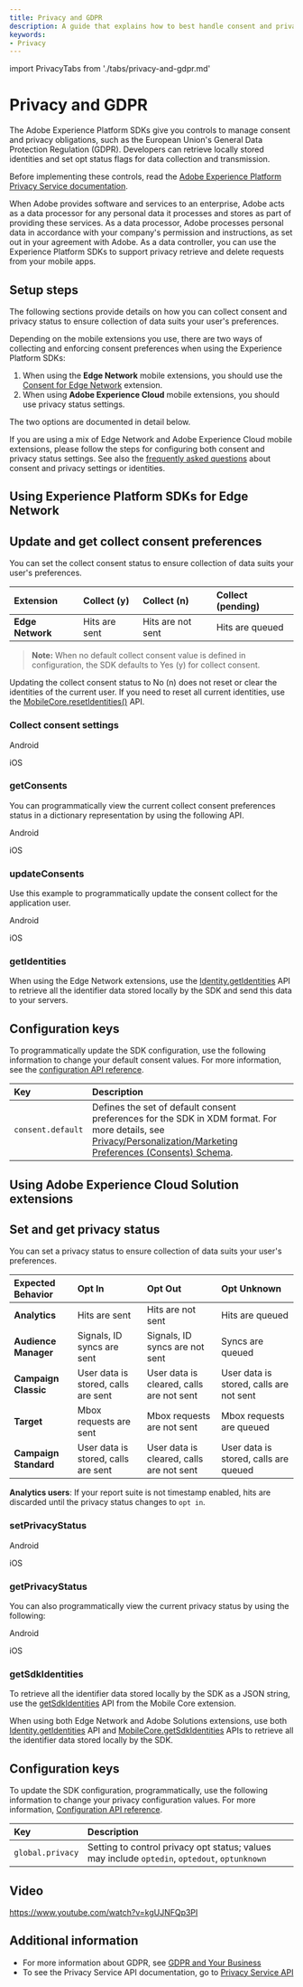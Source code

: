 ```yaml
---
title: Privacy and GDPR
description: A guide that explains how to best handle consent and privacy obligations, such as GDPR, with the Adobe Experience Platform Mobile SDKs.
keywords:
- Privacy
---
```


import PrivacyTabs from './tabs/privacy-and-gdpr.md'

# Privacy and GDPR

The Adobe Experience Platform SDKs give you controls to manage consent and privacy obligations, such as the European Union's General Data Protection Regulation (GDPR). Developers can retrieve locally stored identities and set opt status flags for data collection and transmission.

Before implementing these controls, read the [Adobe Experience Platform Privacy Service documentation](https://experienceleague.adobe.com/docs/experience-platform/privacy/home.html).

When Adobe provides software and services to an enterprise, Adobe acts as a data processor for any personal data it processes and stores as part of providing these services. As a data processor, Adobe processes personal data in accordance with your company's permission and instructions, as set out in your agreement with Adobe. As a data controller, you can use the Experience Platform SDKs to support privacy retrieve and delete requests from your mobile apps.

## Setup steps

The following sections provide details on how you can collect consent and privacy status to ensure collection of data suits your user's preferences.

Depending on the mobile extensions you use, there are two ways of collecting and enforcing consent preferences when using the Experience Platform SDKs:

1. When using the **Edge Network** mobile extensions, you should use the [Consent for Edge Network](../consent-for-edge-network/index.md) extension.
2. When using **Adobe Experience Cloud** mobile extensions, you should use privacy status settings.

The two options are documented in detail below.

<InlineAlert variant="info" slots="text"/>

If you are using a mix of Edge Network and Adobe Experience Cloud mobile extensions, please follow the steps for configuring both consent and privacy status settings. See also the [frequently asked questions](../edge-extensions/identity-for-edge-network/faq.md) about consent and privacy settings or identities.

## Using Experience Platform SDKs for Edge Network

## Update and get collect consent preferences

You can set the collect consent status to ensure collection of data suits your user's preferences.

| Extension | Collect (y) | Collect (n) | Collect (pending) |
| :-------- | :---------- | :---------- | :---------------- |
| **Edge Network** | Hits are sent | Hits are not sent | Hits are queued   |

> **Note:** When no default collect consent value is defined in configuration, the SDK defaults to Yes (y) for collect consent.

<InlineAlert variant="warning" slots="text"/>

Updating the collect consent status to No (n) does not reset or clear the identities of the current user. If you need to reset all current identities, use the [MobileCore.resetIdentities()](../home/base-extensions/mobile-core/api-reference.md#resetidentities) API.

### Collect consent settings

<TabsBlock orientation="horizontal" slots="heading, content" repeat="2"/>

Android

<PrivacyTabs query="platform=android&task=collect-consent-settings"/>

iOS

<PrivacyTabs query="platform=ios&task=collect-consent-settings"/>

### getConsents

You can programmatically view the current collect consent preferences status in a dictionary representation by using the following API.

<TabsBlock orientation="horizontal" slots="heading, content" repeat="2"/>

Android

<PrivacyTabs query="platform=android&task=get-consents"/>

iOS

<PrivacyTabs query="platform=ios&task=get-consents"/>

### updateConsents

Use this example to programmatically update the consent collect for the application user.

<TabsBlock orientation="horizontal" slots="heading, content" repeat="2"/>

Android

<PrivacyTabs query="platform=android&task=update-consents"/>

iOS

<PrivacyTabs query="platform=ios&task=update-consents"/>

### getIdentities

When using the Edge Network extensions, use the [Identity.getIdentities](../edge-extensions/identity-for-edge-network/api-reference.md#getidentities) API to retrieve all the identifier data stored locally by the SDK and send this data to your servers.

## Configuration keys

To programmatically update the SDK configuration, use the following information to change your default consent values. For more information, see the [configuration API reference](../home/base-extensions/mobile-core/configuration/api-reference.md).

| Key | Description |
| :--- | :--------- |
| `consent.default` | Defines the set of default consent preferences for the SDK in XDM format. For more details, see [Privacy/Personalization/Marketing Preferences (Consents) Schema](https://github.com/adobe/xdm/blob/master/docs/reference/mixins/profile/profile-consents.schema.md). |

## Using Adobe Experience Cloud Solution extensions

## Set and get privacy status

You can set a privacy status to ensure collection of data suits your user's preferences.

| **Expected Behavior** | Opt In | Opt Out | Opt Unknown |
| :-------------------- | :----- | :------ | :---------- |
| **Analytics** | Hits are sent | Hits are not sent | Hits are queued |
| **Audience** **Manager** | Signals, ID syncs are sent | Signals, ID syncs are not sent | Syncs are queued |
| **Campaign Classic** | User data is stored, calls are sent | User data is cleared, calls are not sent | User data is stored, calls are not sent |
| **Target** | Mbox requests are sent | Mbox requests are not sent | Mbox requests are queued |
| **Campaign Standard** | User data is stored, calls are sent | User data is cleared, calls are not sent | User data is stored, calls are queued |

<InlineAlert variant="info" slots="text"/>

**Analytics users**: If your report suite is not timestamp enabled, hits are discarded until the privacy status changes to `opt in`.

### setPrivacyStatus

<TabsBlock orientation="horizontal" slots="heading, content" repeat="2"/>

Android

<PrivacyTabs query="platform=android&task=set-privacy-status"/>

iOS

<PrivacyTabs query="platform=ios&task=set-privacy-status"/>

### getPrivacyStatus

You can also programmatically view the current privacy status by using the following:

<TabsBlock orientation="horizontal" slots="heading, content" repeat="2"/>

Android

<PrivacyTabs query="platform=android&task=get-privacy-status"/>

iOS

<PrivacyTabs query="platform=ios&task=get-privacy-status"/>

### getSdkIdentities

To retrieve all the identifier data stored locally by the SDK as a JSON string, use the [getSdkIdentities](../home/base-extensions/mobile-core/api-reference.md#getsdkidentities) API from the Mobile Core extension.

<InlineAlert variant="info" slots="text"/>

When using both Edge Network and Adobe Solutions extensions, use both [Identity.getIdentities](../edge-extensions/identity-for-edge-network/api-reference.md#getidentities) API and [MobileCore.getSdkIdentities](../home/base-extensions/mobile-core/api-reference.md#getsdkidentities) APIs to retrieve all the identifier data stored locally by the SDK.

## Configuration keys

To update the SDK configuration, programmatically, use the following information to change your privacy configuration values. For more information, [Configuration API reference](../home/base-extensions/mobile-core/configuration/api-reference.md).

| Key | Description |
| :--- | :--- |
| `global.privacy` | Setting to control privacy opt status; values may include `optedin`, `optedout`, `optunknown` |

## Video

<Media slots="video"/>

<https://www.youtube.com/watch?v=kgUJNFQp3PI>

## Additional information

* For more information about GDPR, see [GDPR and Your Business](https://www.adobe.com/privacy/general-data-protection-regulation.html)
* To see the Privacy Service API documentation, go to [Privacy Service API](https://experienceleague.adobe.com/docs/experience-platform/privacy/home.html)
